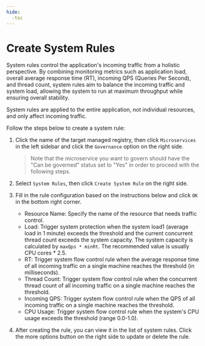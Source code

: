 ```yaml
---
hide:
  -toc
---
```


# Create System Rules

System rules control the application's incoming traffic from a holistic perspective. By combining monitoring metrics such as application load, overall average response time (RT), incoming QPS (Queries Per Second), and thread count, system rules aim to balance the incoming traffic and system load, allowing the system to run at maximum throughput while ensuring overall stability.

System rules are applied to the entire application, not individual resources, and only affect incoming traffic.

Follow the steps below to create a system rule:

1. Click the name of the target managed registry, then click `Microservices` in the left sidebar and click the `Governance` option on the right side.

    > Note that the microservice you want to govern should have the "Can be governed" status set to "Yes" in order to proceed with the following steps.


2. Select `System Rules`, then click `Create System Rule` on the right side.


3. Fill in the rule configuration based on the instructions below and click `OK` in the bottom right corner.

    - Resource Name: Specify the name of the resource that needs traffic control.
    - Load: Trigger system protection when the system load1 (average load in 1 minute) exceeds the threshold and the current concurrent thread count exceeds the system capacity. The system capacity is calculated by `maxQps * minRt`. The recommended value is usually CPU cores * 2.5.
    - RT: Trigger system flow control rule when the average response time of all incoming traffic on a single machine reaches the threshold (in milliseconds).
    - Thread Count: Trigger system flow control rule when the concurrent thread count of all incoming traffic on a single machine reaches the threshold.
    - Incoming QPS: Trigger system flow control rule when the QPS of all incoming traffic on a single machine reaches the threshold.
    - CPU Usage: Trigger system flow control rule when the system's CPU usage exceeds the threshold (range 0.0-1.0).


4. After creating the rule, you can view it in the list of system rules. Click the more options button on the right side to update or delete the rule.
